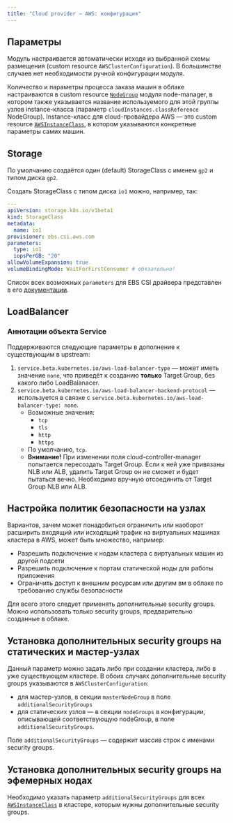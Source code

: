 ```yaml
---
title: "Сloud provider — AWS: конфигурация"
---
```


## Параметры

Модуль настраивается автоматически исходя из выбранной схемы размещения (custom resource `AWSClusterConfiguration`). В большинстве случаев нет необходимости ручной конфигурации модуля.

Количество и параметры процесса заказа машин в облаке настраиваются в custom resource [`NodeGroup`](/modules/040-node-manager/cr.html#nodegroup) модуля node-manager, в котором также указывается название используемого для этой группы узлов instance-класса (параметр `cloudInstances.classReference` NodeGroup).  Instance-класс для cloud-провайдера AWS — это custom resource [`AWSInstanceClass`](cr.html#awsinstanceclass), в котором указываются конкретные параметры самих машин.

## Storage

По умолчанию создаётся один (default) StorageClass с именем `gp2` и типом диска `gp2`.

Создать StorageClass с типом диска `io1` можно, например, так:

```yaml
---
apiVersion: storage.k8s.io/v1beta1
kind: StorageClass
metadata:
  name: io1
provisioner: ebs.csi.aws.com
parameters:
  type: io1
  iopsPerGB: "20"
allowVolumeExpansion: true
volumeBindingMode: WaitForFirstConsumer # обязательно!
```

Список всех возможных `parameters` для EBS CSI драйвера представлен в его [документации](https://github.com/kubernetes-sigs/aws-ebs-csi-driver).

## LoadBalancer

### Аннотации объекта Service

Поддерживаются следующие параметры в дополнение к существующим в upstream:

1. `service.beta.kubernetes.io/aws-load-balancer-type` — может иметь значение `none`, что приведёт к созданию **только** Target Group, без какого либо LoadBalanacer.
2. `service.beta.kubernetes.io/aws-load-balancer-backend-protocol` — используется в связке с `service.beta.kubernetes.io/aws-load-balancer-type: none`.
   * Возможные значения:
     * `tcp`
     * `tls`
     * `http`
     * `https`
   * По умолчанию, `tcp`.
   * **Внимание!** При изменении поля cloud-controller-manager попытается пересоздать Target Group. Если к ней уже привязаны NLB или ALB, удалить Target Group он не сможет и будет пытаться вечно. Необходимо вручную отсоединить от Target Group NLB или ALB.

## Настройка политик безопасности на узлах
Вариантов, зачем может понадобиться ограничить или наоборот расширить входящий или исходящий трафик на виртуальных
машинах кластера  в AWS, может быть множество, например:
* Разрешить подключение к нодам кластера с виртуальных машин из другой подсети
* Разрешить подключение к портам статической ноды для работы приложения
* Ограничить доступ к внешним ресурсам или другим вм в облаке по требованию службы безопасности

Для всего этого следует применять дополнительные security groups. Можно использовать только security groups, предварительно созданные в облаке.

## Установка дополнительных security groups на статических и мастер-узлах
Данный параметр можно задать либо при создании кластера, либо в уже существующем кластере. В обоих случаях дополнительные security groups указываются в `AWSClusterConfiguration`:
- для мастер-узлов, в секции `masterNodeGroup` в поле `additionalSecurityGroups`
- для статических узлов — в секции `nodeGroups` в конфигурации, описывающей соответствующую nodeGroup, в поле `additionalSecurityGroups`.

Поле `additionalSecurityGroups` — содержит массив строк с именами security groups.

## Установка дополнительных security groups на эфемерных нодах
Необходимо указать параметр `additionalSecurityGroups` для всех [`AWSInstanceClass`](cr.html#awsinstanceclass) в кластере, которым нужны дополнительные security groups.
